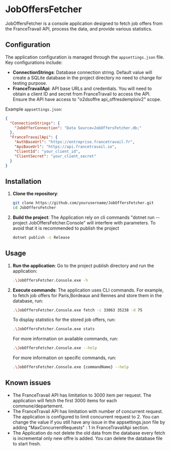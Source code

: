 # JobOffersFetcher

JobOffersFetcher is a console application designed to fetch job offers from the FranceTravail API, process the data, and provide various statistics.

## Configuration

The application configuration is managed through the `appsettings.json` file. Key configurations include:

- **ConnectionStrings**: Database connection string. Default value will create a SQLite database in the project directory no need to change for testing purpose.
- **FranceTravailApi**: API base URLs and credentials. You will need to obtain a client ID and secret from FranceTravail to access the API. Ensure the API have access to "o2dsoffre api_offresdemploiv2" scope.

Example `appsettings.json`:
```json
{
  "ConnectionStrings": {
    "JobOfferConnection": "Data Source=JobOffersFetcher.db;"
  },
  "FranceTravailApi": {
    "AuthBaseUrl": "https://entreprise.francetravail.fr",
    "ApiBaseUrl": "https://api.francetravail.io",
    "ClientId": "your_client_id",
    "ClientSecret": "your_client_secret"
  }
}
```

## Installation

1. **Clone the repository**:
    ```sh
    git clone https://github.com/yourusername/JobOffersFetcher.git
    cd JobOffersFetcher
    ```
   
2. **Build the project**:
   The Application rely on cli commands "dotnet run --project JobOffersFetcher.Console" will interfere with parameters. To avoid that it is recommended to publish the project
    ```sh
    dotnet publish -c Release
    ```



## Usage

1. **Run the application**:
   Go to the project publish directory and run the application:
    ```sh
    .\JobOffersFetcher.Console.exe -h
    ```

2. **Execute commands**:
   The application uses CLI commands. For example, to fetch job offers for Paris,Bordeaux and Rennes and store them in the database, run:
    ```sh
    .\JobOffersFetcher.Console.exe fetch -c 33063 35238 -d 75
    ```
   To display statistics for the stored job offers, run:
    ```sh
    .\JobOffersFetcher.Console.exe stats
    ```
    For more information on available commands, run:
     ```sh 
     .\JobOffersFetcher.Console.exe --help
   ```
   For more information on specific commands, run:
     ```sh 
     .\JobOffersFetcher.Console.exe {commandName} --help
   ```
   
## Known issues

- The FranceTravail API has limitation to 3000 item per request. The application will fetch the first 3000 items for each commune/departement.
- The FranceTravail API has limitation with number of concurrent request. The application is configured to limit concurrent request to 2. You can change the value if you still have any issue in the appsettings.json file by adding "MaxConcurrentRequests" : 1 in FranceTravailApi section.
- The Application do not delete the old data from the database every fetch is incremental only new offre is added. You can delete the database file to start fresh.
